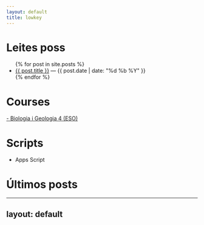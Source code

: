 ```yaml
---
layout: default
title: lowkey
---
```


# Leites poss

<ul>
  {% for post in site.posts %}
    <li><a href="{{ post.url }}">{{ post.title }}</a> — {{ post.date | date: "%d %b %Y" }}</li>
  {% endfor %}
</ul>

# Courses
[- Biologia i Geologia 4 (ESO)](https://github.com/lveygonz/biogeo4)

# Scripts
- Apps Script

# Últimos posts
---
layout: default
---


